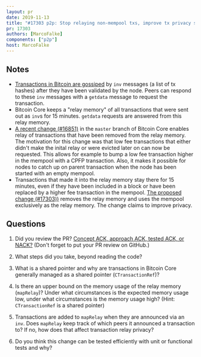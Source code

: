 ```yaml
---
layout: pr
date: 2019-11-13
title: "#17303 p2p: Stop relaying non-mempool txs, improve tx privacy slightly"
pr: 17303
authors: [MarcoFalke]
components: ["p2p"]
host: MarcoFalke
---
```


## Notes

- [Transactions in Bitcoin are gossiped](https://btcinformation.org/en/developer-guide#transaction-broadcasting) by
  `inv` messages (a list of tx hashes) after they have been validated by the node. Peers can respond to these `inv`
  messages with a `getdata` message to request the transaction.
- Bitcoin Core keeps a "relay memory" of all transactions that were sent out as `inv`s for 15 minutes. `getdata`
  requests are answered from this relay memory.
- [A recent change (#16851)](https://github.com/bitcoin/bitcoin/pull/16851) in the `master` branch of Bitcoin Core
  enables relay of transactions that have been removed from the relay memory. The motivation for this change was that
  low fee transactions that either didn't make the inital relay or were evicted later on can now be requested. This
  allows for example to bump a low fee transaction higher in the mempool with a CPFP transaction.
  Also, it makes it possible for nodes to catch up on parent transaction when the node has been started with an empty
  mempool.
- Transactions that made it into the relay memory stay there for 15 minutes, even if they have been included in a block
  or have been replaced by a higher fee transaction in the mempool. [The proposed change
  (#17303))](https://github.com/bitcoin/bitcoin/pull/17303) removes the relay memory and uses the mempool exclusively as
  the relay memory. The change claims to improve privacy.

## Questions

1. Did you review the PR? [Concept ACK, approach ACK, tested ACK, or
  NACK?](https://github.com/bitcoin/bitcoin/blob/master/CONTRIBUTING.md#peer-review)
  (Don't forget to put your PR review on GitHub.)

2. What steps did you take, beyond reading the code?

3. What is a shared pointer and why are transactions in Bitcoin Core generally managed as a shared pointer
   (`CTransactionRef`)?

4. Is there an upper bound on the memory usage of the relay memory (`mapRelay`)? Under what circumstances is the expected
   memory usage low, under what circumstances is the memory usage high? (Hint: `CTransactionRef` is a shared pointer)

5. Transactions are added to `mapRelay` when they are announced via an `inv`. Does `mapRelay` keep track of which peers
   it announced a transaction to? If no, how does that affect transaction relay privacy?

6. Do you think this change can be tested efficiently with unit or functional tests and why?
